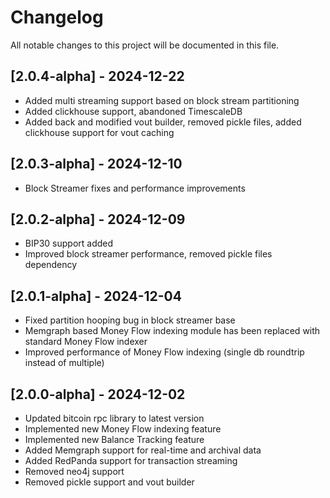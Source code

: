 # Changelog

All notable changes to this project will be documented in this file.

## [2.0.4-alpha] - 2024-12-22
- Added multi streaming support based on block stream partitioning
- Added clickhouse support, abandoned TimescaleDB
- Added back and modified vout builder, removed pickle files, added clickhouse support for vout caching

## [2.0.3-alpha] - 2024-12-10
- Block Streamer fixes and performance improvements

## [2.0.2-alpha] - 2024-12-09
- BIP30 support added
- Improved block streamer performance, removed pickle files dependency

## [2.0.1-alpha] - 2024-12-04
- Fixed partition hooping bug in block streamer base
- Memgraph based Money Flow indexing module has been replaced with standard Money Flow indexer
- Improved performance of Money Flow indexing (single db roundtrip instead of multiple)

## [2.0.0-alpha] - 2024-12-02
- Updated bitcoin rpc library to latest version
- Implemented new Money Flow indexing feature
- Implemented new Balance Tracking feature
- Added Memgraph support for real-time and archival data
- Added RedPanda support for transaction streaming
- Removed neo4j support
- Removed pickle support and vout builder
 
